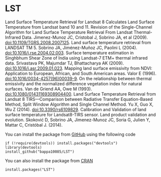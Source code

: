 # LST
Land Surface Temperature Retrieval for Landsat 8
Calculates Land Surface Temperature from Landsat band 10 and 11. Revision of the Single-Channel Algorithm for Land Surface Temperature Retrieval From Landsat Thermal-Infrared Data. Jimenez-Munoz JC, Cristobal J, Sobrino JA, et al (2009). <doi:10.1109/TGRS.2008.2007125>. Land surface temperature retrieval from LANDSAT TM 5. Sobrino JA, Jiménez-Muñoz JC, Paolini L (2004). <doi:10.1016/j.rse.2004.02.003>. Surface temperature estimation in Singhbhum Shear Zone of India using Landsat-7 ETM+ thermal infrared data. Srivastava PK, Majumdar TJ, Bhattacharya AK (2009). <doi:10.1016/j.asr.2009.01.023>. Mapping land surface emissivity from NDVI: Application to European, African, and South American areas. Valor E (1996). <doi:10.1016/0034-4257(96)00039-9>. On the relationship between thermal emissivity and the normalized difference vegetation index for natural surfaces. Van de Griend AA, Owe M (1993). <doi:10.1080/01431169308904400>. Land Surface Temperature Retrieval from Landsat 8 TIRS—Comparison between Radiative Transfer Equation-Based Method, Split Window Algorithm and Single Channel Method. Yu X, Guo X, Wu Z (2014). <doi:10.3390/rs6109829>. Calibration and Validation of land surface temperature for Landsat8-TIRS sensor. Land product validation and evolution. Skoković D, Sobrino JA, Jimenez-Munoz JC, Soria G, Julien Y, Mattar C, Cristóbal J. (2014).

You can install the package from [GitHub](https://github.com/bappa10085/LST) using the following code
```
if (!require(devtools)) install.packages("devtools")
library(devtools)
install_github("bappa10085/LST")
````
You can also install the package from [CRAN](https://cran.r-project.org/web/packages/LST/index.html)
```
install.packages("LST")
```
